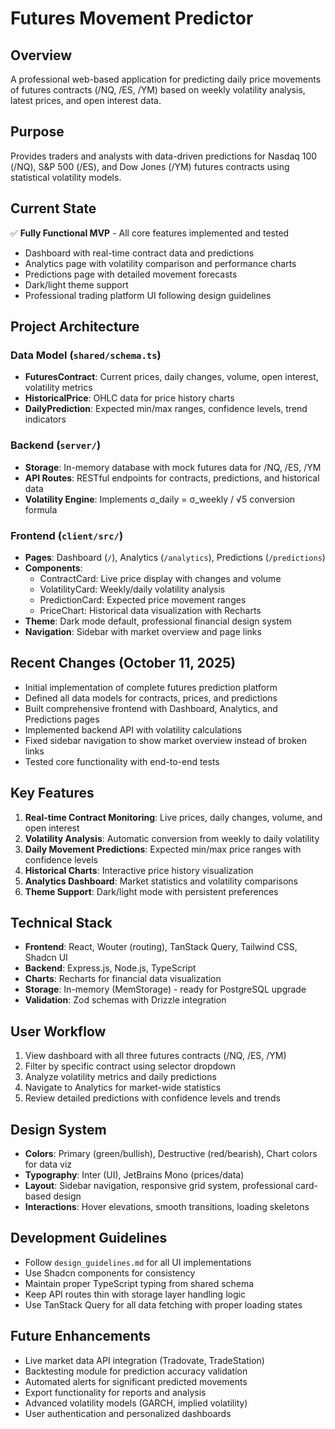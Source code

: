 # Futures Movement Predictor

## Overview
A professional web-based application for predicting daily price movements of futures contracts (/NQ, /ES, /YM) based on weekly volatility analysis, latest prices, and open interest data.

## Purpose
Provides traders and analysts with data-driven predictions for Nasdaq 100 (/NQ), S&P 500 (/ES), and Dow Jones (/YM) futures contracts using statistical volatility models.

## Current State
✅ **Fully Functional MVP** - All core features implemented and tested
- Dashboard with real-time contract data and predictions
- Analytics page with volatility comparison and performance charts
- Predictions page with detailed movement forecasts
- Dark/light theme support
- Professional trading platform UI following design guidelines

## Project Architecture

### Data Model (`shared/schema.ts`)
- **FuturesContract**: Current prices, daily changes, volume, open interest, volatility metrics
- **HistoricalPrice**: OHLC data for price history charts
- **DailyPrediction**: Expected min/max ranges, confidence levels, trend indicators

### Backend (`server/`)
- **Storage**: In-memory database with mock futures data for /NQ, /ES, /YM
- **API Routes**: RESTful endpoints for contracts, predictions, and historical data
- **Volatility Engine**: Implements σ_daily = σ_weekly / √5 conversion formula

### Frontend (`client/src/`)
- **Pages**: Dashboard (`/`), Analytics (`/analytics`), Predictions (`/predictions`)
- **Components**: 
  - ContractCard: Live price display with changes and volume
  - VolatilityCard: Weekly/daily volatility analysis
  - PredictionCard: Expected price movement ranges
  - PriceChart: Historical data visualization with Recharts
- **Theme**: Dark mode default, professional financial design system
- **Navigation**: Sidebar with market overview and page links

## Recent Changes (October 11, 2025)
- Initial implementation of complete futures prediction platform
- Defined all data models for contracts, prices, and predictions
- Built comprehensive frontend with Dashboard, Analytics, and Predictions pages
- Implemented backend API with volatility calculations
- Fixed sidebar navigation to show market overview instead of broken links
- Tested core functionality with end-to-end tests

## Key Features
1. **Real-time Contract Monitoring**: Live prices, daily changes, volume, and open interest
2. **Volatility Analysis**: Automatic conversion from weekly to daily volatility
3. **Daily Movement Predictions**: Expected min/max price ranges with confidence levels
4. **Historical Charts**: Interactive price history visualization
5. **Analytics Dashboard**: Market statistics and volatility comparisons
6. **Theme Support**: Dark/light mode with persistent preferences

## Technical Stack
- **Frontend**: React, Wouter (routing), TanStack Query, Tailwind CSS, Shadcn UI
- **Backend**: Express.js, Node.js, TypeScript
- **Charts**: Recharts for financial data visualization
- **Storage**: In-memory (MemStorage) - ready for PostgreSQL upgrade
- **Validation**: Zod schemas with Drizzle integration

## User Workflow
1. View dashboard with all three futures contracts (/NQ, /ES, /YM)
2. Filter by specific contract using selector dropdown
3. Analyze volatility metrics and daily predictions
4. Navigate to Analytics for market-wide statistics
5. Review detailed predictions with confidence levels and trends

## Design System
- **Colors**: Primary (green/bullish), Destructive (red/bearish), Chart colors for data viz
- **Typography**: Inter (UI), JetBrains Mono (prices/data)
- **Layout**: Sidebar navigation, responsive grid system, professional card-based design
- **Interactions**: Hover elevations, smooth transitions, loading skeletons

## Development Guidelines
- Follow `design_guidelines.md` for all UI implementations
- Use Shadcn components for consistency
- Maintain proper TypeScript typing from shared schema
- Keep API routes thin with storage layer handling logic
- Use TanStack Query for all data fetching with proper loading states

## Future Enhancements
- Live market data API integration (Tradovate, TradeStation)
- Backtesting module for prediction accuracy validation
- Automated alerts for significant predicted movements
- Export functionality for reports and analysis
- Advanced volatility models (GARCH, implied volatility)
- User authentication and personalized dashboards
